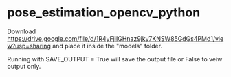 # pose_estimation_opencv_python

Download https://drive.google.com/file/d/1R4yFjiIGHnaz9jky7KNSW85GdGs4PMd1/view?usp=sharing and place it inside the "models" folder.

Running with SAVE_OUTPUT = True will save the output file or False to veiw output only.


